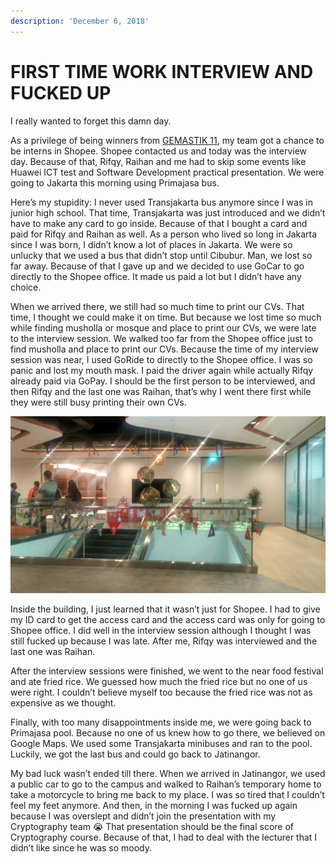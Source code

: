 ```yaml
---
description: 'December 6, 2018'
---
```


# FIRST TIME WORK INTERVIEW AND FUCKED UP

I really wanted to forget this damn day.

As a privilege of being winners from [GEMASTIK 11](../11/gemastik-11.md), my team got a chance to be interns in Shopee. Shopee contacted us and today was the interview day. Because of that, Rifqy, Raihan and me had to skip some events like Huawei ICT test and Software Development practical presentation. We were going to Jakarta this morning using Primajasa bus.

Here’s my stupidity: I never used Transjakarta bus anymore since I was in junior high school. That time, Transjakarta was just introduced and we didn’t have to make any card to go inside. Because of that I bought a card and paid for Rifqy and Raihan as well. As a person who lived so long in Jakarta since I was born, I didn’t know a lot of places in Jakarta. We were so unlucky that we used a bus that didn’t stop until Cibubur. Man, we lost so far away. Because of that I gave up and we decided to use GoCar to go directly to the Shopee office. It made us paid a lot but I didn’t have any choice.

When we arrived there, we still had so much time to print our CVs. That time, I thought we could make it on time. But because we lost time so much while finding musholla or mosque and place to print our CVs, we were late to the interview session. We walked too far from the Shopee office just to find musholla and place to print our CVs. Because the time of my interview session was near, I used GoRide to directly to the Shopee office. I was so panic and lost my mouth mask. I paid the driver again while actually Rifqy already paid via GoPay. I should be the first person to be interviewed, and then Rifqy and the last one was Raihan, that’s why I went there first while they were still busy printing their own CVs.

![](../../.gitbook/assets/unpad-blog_191231_0069.jpg)

Inside the building, I just learned that it wasn’t just for Shopee. I had to give my ID card to get the access card and the access card was only for going to Shopee office. I did well in the interview session although I thought I was still fucked up because I was late. After me, Rifqy was interviewed and the last one was Raihan.

After the interview sessions were finished, we went to the near food festival and ate fried rice. We guessed how much the fried rice but no one of us were right. I couldn’t believe myself too because the fried rice was not as expensive as we thought.

Finally, with too many disappointments inside me, we were going back to Primajasa pool. Because no one of us knew how to go there, we believed on Google Maps. We used some Transjakarta minibuses and ran to the pool. Luckily, we got the last bus and could go back to Jatinangor.

My bad luck wasn’t ended till there. When we arrived in Jatinangor, we used a public car to go to the campus and walked to Raihan’s temporary home to take a motorcycle to bring me back to my place. I was so tired that I couldn’t feel my feet anymore. And then, in the morning I was fucked up again because I was overslept and didn’t join the presentation with my Cryptography team 😭 That presentation should be the final score of Cryptography course. Because of that, I had to deal with the lecturer that I didn’t like since he was so moody.

